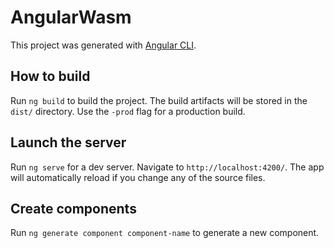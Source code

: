 # AngularWasm

This project was generated with [Angular CLI](https://github.com/angular/angular-cli).

## How to build

Run `ng build` to build the project. The build artifacts will be stored in the `dist/` directory. Use the `-prod` flag for a production build.


## Launch the server

Run `ng serve` for a dev server. Navigate to `http://localhost:4200/`. The app will automatically reload if you change any of the source files.


## Create components

Run `ng generate component component-name` to generate a new component.


